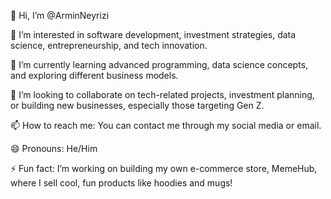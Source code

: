 👋 Hi, I’m @ArminNeyrizi

👀 I’m interested in software development, investment strategies, data science, entrepreneurship, and tech innovation.

🌱 I’m currently learning advanced programming, data science concepts, and exploring different business models.

💞️ I’m looking to collaborate on tech-related projects, investment planning, or building new businesses, especially those targeting Gen Z.

📫 How to reach me: You can contact me through my social media or email.

😄 Pronouns: He/Him

⚡ Fun fact: I’m working on building my own e-commerce store, MemeHub, where I sell cool, fun products like hoodies and mugs!
